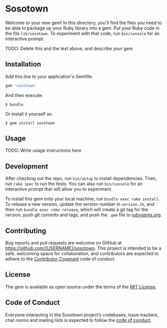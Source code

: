 # Sosotown

Welcome to your new gem! In this directory, you'll find the files you need to be able to package up your Ruby library into a gem. Put your Ruby code in the file `lib/sosotown`. To experiment with that code, run `bin/console` for an interactive prompt.

TODO: Delete this and the text above, and describe your gem

## Installation

Add this line to your application's Gemfile:

```ruby
gem 'sosotown'
```

And then execute:

    $ bundle

Or install it yourself as:

    $ gem install sosotown

## Usage

TODO: Write usage instructions here

## Development

After checking out the repo, run `bin/setup` to install dependencies. Then, run `rake spec` to run the tests. You can also run `bin/console` for an interactive prompt that will allow you to experiment.

To install this gem onto your local machine, run `bundle exec rake install`. To release a new version, update the version number in `version.rb`, and then run `bundle exec rake release`, which will create a git tag for the version, push git commits and tags, and push the `.gem` file to [rubygems.org](https://rubygems.org).

## Contributing

Bug reports and pull requests are welcome on GitHub at https://github.com/[USERNAME]/sosotown. This project is intended to be a safe, welcoming space for collaboration, and contributors are expected to adhere to the [Contributor Covenant](http://contributor-covenant.org) code of conduct.

## License

The gem is available as open source under the terms of the [MIT License](https://opensource.org/licenses/MIT).

## Code of Conduct

Everyone interacting in the Sosotown project’s codebases, issue trackers, chat rooms and mailing lists is expected to follow the [code of conduct](https://github.com/[USERNAME]/sosotown/blob/master/CODE_OF_CONDUCT.md).
